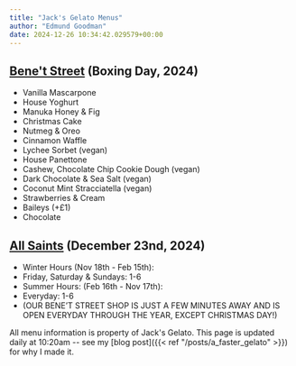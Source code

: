 ```yaml
---
title: "Jack's Gelato Menus"
author: "Edmund Goodman"
date: 2024-12-26 10:34:42.029579+00:00
---
```


## [Bene't Street](https://www.jacksgelato.com/bene-t-street-menu) (Boxing Day, 2024)

- Vanilla Mascarpone
- House Yoghurt
- Manuka Honey & Fig
- Christmas Cake
- Nutmeg & Oreo
- Cinnamon Waffle
- Lychee Sorbet (vegan)
- House Panettone
- Cashew, Chocolate Chip Cookie Dough (vegan)
- Dark Chocolate & Sea Salt (vegan)
- Coconut Mint Stracciatella (vegan)
- Strawberries & Cream
- Baileys (+£1)
- Chocolate


## [All Saints](https://www.jacksgelato.com/all-saints-menu) (December 23nd, 2024)

- Winter Hours (Nov 18th - Feb 15th):
- Friday, Saturday & Sundays: 1-6
- Summer Hours: (Feb 16th - Nov 17th):
- Everyday: 1-6
- (OUR BENE’T STREET SHOP IS JUST A FEW MINUTES AWAY AND IS OPEN EVERYDAY THROUGH THE YEAR, EXCEPT CHRISTMAS DAY!)

All menu information is property of Jack's Gelato. This page is
updated daily at 10:20am -- see my
[blog post]({{< ref "/posts/a_faster_gelato" >}}) for why I made it.
